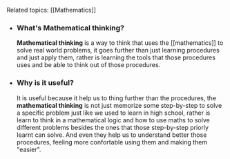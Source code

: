 Related topics:  [[Mathematics]]

+ ### What's Mathematical thinking?
	**Mathematical thinking** is a way to think that uses the [[mathematics]] to solve real world problems, it goes further than just learning procedures and just apply them, rather is learning the tools that those procedures uses and be able to think out of those procedures.

+ ### Why is it useful?
	It is useful because it help us to thing further than the procedures, the **mathematical thinking** is not just memorize some step-by-step to solve a specific problem just like we used to learn in high school, rather is learn to think in a mathematical logic and how to use maths to solve different problems besides the ones that those step-by-step priorly learnt can solve.
	And even they help us to understand better those procedures, feeling more confortable using them and making them "easier".  
